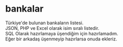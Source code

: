 # bankalar
Türkiye'de bulunan bankaların listesi. <br>
JSON, PHP ve Excel olarak isim sıralı listedir.<br>
SQL Olarak hazırlamaya üşendiğim için hazırlamadım.  <br>
Eğer bir arkadaş üşenmeyip hazırlarsa onuda ekleriz.
